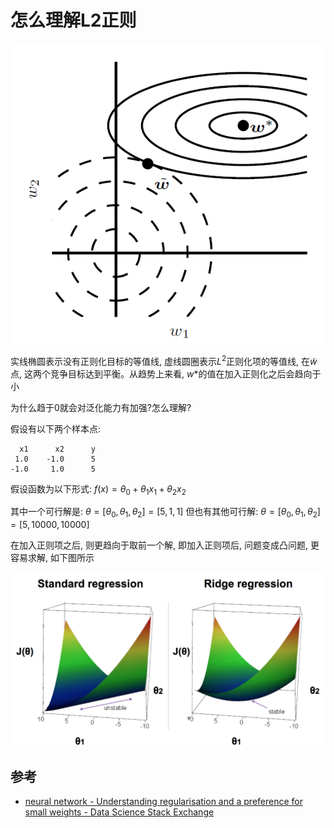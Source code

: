 # 怎么理解L2正则

![](assets/zenmolijieL2zhengze/2018-04-16-23-52-09.png)

实线椭圆表示没有正则化目标的等值线, 虚线圆圈表示$L^2$正则化项的等值线, 在$\tilde w$ 点, 这两个竞争目标达到平衡。从趋势上来看, $w*$的值在加入正则化之后会趋向于小

为什么趋于0就会对泛化能力有加强?怎么理解?

假设有以下两个样本点:
```
  x1      x2      y
 1.0    -1.0      5
-1.0     1.0      5
```

假设函数为以下形式:
$f(x) = \theta_0 + \theta_1x_1 + \theta_2x_2$

其中一个可行解是:
$\theta = [\theta_0,\theta_1,\theta_2] = [5,1,1]$
但也有其他可行解:
$\theta = [\theta_0,\theta_1,\theta_2] = [5,10000,10000]$

在加入正则项之后, 则更趋向于取前一个解, 即加入正则项后, 问题变成凸问题, 更容易求解, 如下图所示

![](assets/zenmolijieL2zhengze/2018-04-17-00-00-57.png)

## 参考

* [neural network - Understanding regularisation and a preference for small weights - Data Science Stack Exchange](https://datascience.stackexchange.com/questions/29682/understanding-regularisation-and-a-preference-for-small-weights)